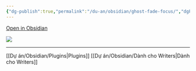 ```yaml
---
{"dg-publish":true,"permalink":"/du-an/obsidian/ghost-fade-focus/","dgPassFrontmatter":true}
---
```


[Open in Obsidian](https://obsidian.md/plugins?search=ghost#)

![](https://i.imgur.com/FfNPXmb.png)

---
[[Dự án/Obsidian/Plugins\|Plugins]]
[[Dự án/Obsidian/Dành cho Writers\|Dành cho Writers]]